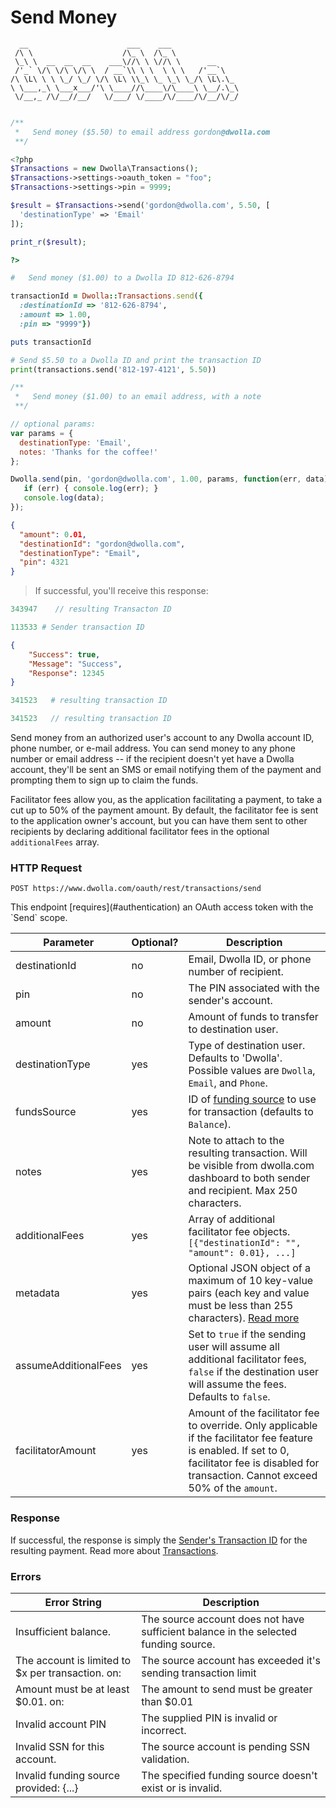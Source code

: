 # Send Money

```always
  __                      ___    ___               
 /\ \                    /\_ \  /\_ \              
 \_\ \  __  __  __    ___\//\ \ \//\ \      __     
 /'_` \/\ \/\ \/\ \  / __`\\ \ \  \ \ \   /'__`\   
/\ \L\ \ \ \_/ \_/ \/\ \L\ \\_\ \_ \_\ \_/\ \L\.\_ 
\ \___,_\ \___x___/'\ \____//\____\/\____\ \__/.\_\
 \/__,_ /\/__//__/   \/___/ \/____/\/____/\/__/\/_/
                                                   

```

```php
/**
 *   Send money ($5.50) to email address gordon@dwolla.com
 **/

<?php
$Transactions = new Dwolla\Transactions();
$Transactions->settings->oauth_token = "foo";
$Transactions->settings->pin = 9999;

$result = $Transactions->send('gordon@dwolla.com', 5.50, [
  'destinationType' => 'Email'
]);

print_r($result);

?>
```

```ruby
#   Send money ($1.00) to a Dwolla ID 812-626-8794

transactionId = Dwolla::Transactions.send({
  :destinationId => '812-626-8794', 
  :amount => 1.00, 
  :pin => "9999"})

puts transactionId
```
```python
# Send $5.50 to a Dwolla ID and print the transaction ID
print(transactions.send('812-197-4121', 5.50))
```
```js
/**
 *   Send money ($1.00) to an email address, with a note
 **/

// optional params:
var params = {
  destinationType: 'Email', 
  notes: 'Thanks for the coffee!'
};

Dwolla.send(pin, 'gordon@dwolla.com', 1.00, params, function(err, data) {
   if (err) { console.log(err); }
   console.log(data);
});

```
```json
{
  "amount": 0.01,
  "destinationId": "gordon@dwolla.com",
  "destinationType": "Email",
  "pin": 4321
}
```

> If successful, you'll receive this response:

```php
343947    // resulting Transacton ID
```
```python
113533 # Sender transaction ID
```

```json
{
    "Success": true,
    "Message": "Success",
    "Response": 12345
}
```

```ruby
341523   # resulting transaction ID
```

```js
341523   // resulting transaction ID
```

Send money from an authorized user's account to any Dwolla account ID, phone number, or e-mail address. You can send money to any phone number or email address -- if the recipient doesn't yet have a Dwolla account, they'll be sent an SMS or email notifying them of the payment and prompting them to sign up to claim the funds.

Facilitator fees allow you, as the application facilitating a payment, to take a cut up to 50% of the payment amount.  By default, the facilitator fee is sent to the application owner's account, but you can have them sent to other recipients by declaring additional facilitator fees in the optional `additionalFees` array.
  
### HTTP Request

`POST https://www.dwolla.com/oauth/rest/transactions/send`

<aside class="reminder">This endpoint [requires](#authentication) an OAuth access token with the `Send` scope.</aside>

| Parameter            | Optional? | Description                                                                                                                                                                                        |
|----------------------|-----------|----------------------------------------------------------------------------------------------------------------------------------------------------------------------------------------------------|
| destinationId        | no        | Email, Dwolla ID, or phone number of recipient.                                              |
| pin                  | no        | The PIN associated with the sender's account.                                                                                                                                                        |
| amount               | no        | Amount of funds to transfer to destination user.                                                                                                                                                   |
| destinationType      | yes       | Type of destination user. Defaults to 'Dwolla'. Possible values are `Dwolla`, `Email`, and `Phone`.                                                                                               |
| fundsSource          | yes       | ID of [funding source](#funding-sources) to use for transaction (defaults to `Balance`). |
| notes | yes | Note to attach to the resulting transaction.  Will be visible from dwolla.com dashboard to both sender and recipient.  Max 250 characters.                                                                           |
| additionalFees       | yes       | Array of additional facilitator fee objects.  `[{"destinationId": "", "amount": 0.01}, ...]`                                                                                                                                                               |
| metadata             | yes       | Optional JSON object of a maximum of 10 key-value pairs (each key and value must be less than 255 characters).  [Read more](#metadata)                                                                                   |
| assumeAdditionalFees | yes       | Set to `true` if the sending user will assume all additional facilitator fees, `false` if the destination user will assume the fees. Defaults to `false`.                                          |
| facilitatorAmount    | yes       | Amount of the facilitator fee to override. Only applicable if the facilitator fee feature is enabled. If set to 0, facilitator fee is disabled for transaction. Cannot exceed 50% of the `amount`. |

### Response 

If successful, the response is simply the [Sender's Transaction ID](#how-transactions-work) for the resulting payment.  Read more about [Transactions](#transactions).

### Errors
| Error String | Description |
|--------------|-------------|
| Insufficient balance. | The source account does not have sufficient balance in the selected funding source. |
| The account is limited to $x per transaction. on: | The source account has exceeded it's sending transaction limit |
| Amount must be at least $0.01. on: | The amount to send must be greater than $0.01 |
| Invalid account PIN | The supplied PIN is invalid or incorrect. |
| Invalid SSN for this account. | The source account is pending SSN validation. |
| Invalid funding source provided: {...} | The specified funding source doesn't exist or is invalid. |